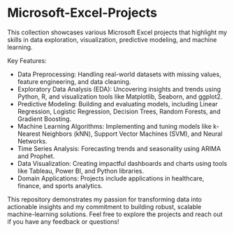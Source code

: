 # Microsoft-Excel-Projects

This collection showcases various Microsoft Excel projects that highlight my skills in data exploration, visualization, predictive modeling, and machine learning.

Key Features:
* Data Preprocessing: Handling real-world datasets with missing values, feature engineering, and data cleaning.
* Exploratory Data Analysis (EDA): Uncovering insights and trends using Python, R, and visualization tools like Matplotlib, Seaborn, and ggplot2.
* Predictive Modeling: Building and evaluating models, including Linear Regression, Logistic Regression, Decision Trees, Random Forests, and Gradient Boosting.
* Machine Learning Algorithms: Implementing and tuning models like k-Nearest Neighbors (kNN), Support Vector Machines (SVM), and Neural Networks.
* Time Series Analysis: Forecasting trends and seasonality using ARIMA and Prophet.
* Data Visualization: Creating impactful dashboards and charts using tools like Tableau, Power BI, and Python libraries.
* Domain Applications: Projects include applications in healthcare, finance, and sports analytics.

This repository demonstrates my passion for transforming data into actionable insights and my commitment to building robust, scalable machine-learning solutions. Feel free to explore the projects and reach out if you have any feedback or questions!

